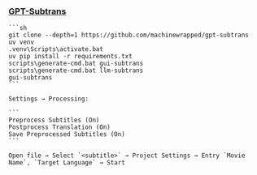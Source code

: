 ### [GPT-Subtrans](https://github.com/machinewrapped/gpt-subtrans)

````{tab} From source
```sh
git clone --depth=1 https://github.com/machinewrapped/gpt-subtrans
uv venv
.venv\Scripts\activate.bat
uv pip install -r requirements.txt
scripts\generate-cmd.bat gui-subtrans
scripts\generate-cmd.bat llm-subtrans
gui-subtrans
```

Settings → Processing:

```
Preprocess Subtitles (On)
Postprocess Translation (On)
Save Preprocessed Subtitles (On)
```

Open file → Select `<subtitle>` → Project Settings → Entry `Movie Name`, `Target Language` → Start
````